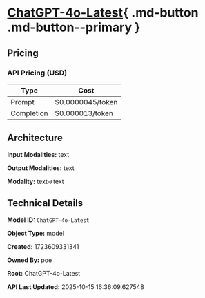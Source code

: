 # [ChatGPT-4o-Latest](https://poe.com/ChatGPT-4o-Latest){ .md-button .md-button--primary }

## Pricing

### API Pricing (USD)

| Type | Cost |
|------|------|
| Prompt | $0.0000045/token |
| Completion | $0.000013/token |

## Architecture

**Input Modalities:** text

**Output Modalities:** text

**Modality:** text->text


## Technical Details

**Model ID:** `ChatGPT-4o-Latest`

**Object Type:** model

**Created:** 1723609331341

**Owned By:** poe

**Root:** ChatGPT-4o-Latest

**API Last Updated:** 2025-10-15 16:36:09.627548
